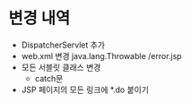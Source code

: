 # 변경 내역
- DispatcherServlet 추가
- web.xml 변경 
  <error-page>
        <exception-type>java.lang.Throwable</exception-type>
        <location>/error.jsp</location>
    </error-page>
- 모든 서블릿 클래스 변경
  - catch문
- JSP 페이지의 모든 링크에 *.do 붙이기